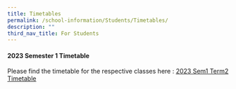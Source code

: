 ```yaml
---
title: Timetables
permalink: /school-information/Students/Timetables/
description: ""
third_nav_title: For Students
---
```

#### **2023 Semester 1 Timetable**

Please find the timetable for the respective classes here : [2023 Sem1 Term2 Timetable](/files/Timetables/2023%20term%202%20timetable_updated%2031%20mar.pdf)